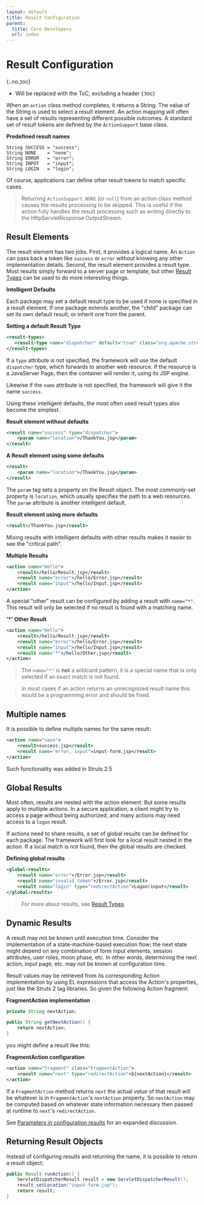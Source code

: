 ```yaml
---
layout: default
title: Result Configuration
parent:
  title: Core Developers
  url: index
---
```


# Result Configuration
{:.no_toc}

* Will be replaced with the ToC, excluding a header
{:toc}

When an `action` class method completes, it returns a String. The value of the String is used to select a result element. 
An action mapping will often have a set of results representing different possible outcomes. A standard set of result 
tokens are defined by the `ActionSupport` base class.

**Predefined result names**

```
String SUCCESS = "success";
String NONE    = "none";
String ERROR   = "error";
String INPUT   = "input";
String LOGIN   = "login";
```

Of course, applications can define other result tokens to match specific cases.

> Returning `ActionSupport.NONE` (or `null`) from an action class method causes the results processing 
> to be skipped. This is useful if the action fully handles the result processing such as writing directly
> to the HttpServletResponse OutputStream.

## Result Elements

The result element has two jobs. First, it provides a logical name. An `Action` can pass back a token like `success` 
or `error` without knowing any other implementation details. Second, the result element provides a result type. Most 
results simply forward to a server page or template, but other [Result Types](result-types) can be used to do more 
interesting things.

__Intelligent Defaults__

Each package may set a default result type to be used if none is specified in a result element. If one package extends 
another, the "child" package can set its own default result, or inherit one from the parent.

**Setting a default Result Type**

```xml
<result-types>
   <result-type name="dispatcher" default="true" class="org.apache.struts2.dispatcher.ServletDispatcherResult" />
</result-types>
```

If a `type` attribute is not specified, the framework will use the default `dispatcher` type, which forwards to another 
web resource. If the resource is a JavaServer Page, then the container will render it, using its JSP engine.

Likewise if the `name` attribute is not specified, the framework will give it the name `success`.

Using these intelligent defaults, the most often used result types also become the simplest.

**Result element without defaults**

```xml
<result name="success" type="dispatcher">
    <param name="location">/ThankYou.jsp</param>
</result>
```

**A Result element using some defaults**

```xml
<result>
    <param name="location">/ThankYou.jsp</param>
</result>
```

The `param` tag sets a property on the Result object. The most commonly-set property is `location`, which usually 
specifies the path to a web resources. The `param` attribute is another intelligent default.

**Result element using more defaults**

```xml
<result>/ThankYou.jsp</result>
```

Mixing results with intelligent defaults with other results makes it easier to see the "critical path".

**Multiple Results**

```xml
<action name="Hello">
    <result>/hello/Result.jsp</result>
    <result name="error">/hello/Error.jsp</result>
    <result name="input">/hello/Input.jsp</result>
</action>
```

A special "other" result can be configured by adding a result with `name="*"`. This result will only be selected if no 
result is found with a matching name.

**'*' Other Result**

```xml
<action name="Hello">
    <result>/hello/Result.jsp</result>
    <result name="error">/hello/Error.jsp</result>
    <result name="input">/hello/Input.jsp</result>
    <result name="*">/hello/Other.jsp</result>
</action>
```

> The `name="*"` is **not** a wildcard pattern, it is a special name that is only selected if an exact match is not found.

> In most cases if an action returns an unrecognized result name this would be a programming error and should be fixed.

## Multiple names

It is possible to define multiple names for the same result:

```xml
<action name="save">
    <result>success.jsp</result>
    <result name="error, input">input-form.jsp</result>
</action>
```

Such functionality was added in Struts 2.5

## Global Results

Most often, results are nested with the action element. But some results apply to multiple actions. In a secure 
application, a client might try to access a page without being authorized, and many actions may need access 
to a `logon` result.

If actions need to share results, a set of global results can be defined for each package. The framework will first 
look for a local result nested in the action. If a local match is not found, then the global results are checked.

**Defining global results**

```xml
<global-results>
    <result name="error">/Error.jsp</result>
    <result name="invalid.token">/Error.jsp</result>
    <result name="login" type="redirectAction">Logon!input</result>
</global-results>
```

> For more about results, see [Result Types](result-types).

## Dynamic Results

A result may not be known until execution time. Consider the implementation of a state-machine-based execution flow; 
the next state might depend on any combination of form input elements, session attributes, user roles, moon phase, etc. 
In other words, determining the next action, input page, etc. may not be known at configuration time.

Result values may be retrieved from its corresponding Action implementation by using EL expressions that access 
the Action's properties, just like the Struts 2 tag libraries. So given the following Action fragment:

**FragmentAction implementation**

```java
private String nextAction;

public String getNextAction() {
    return nextAction;
}
```

you might define a result like this:

**FragmentAction configuration**

```xml
<action name="fragment" class="FragmentAction">
    <result name="next" type="redirectAction">${nextAction}</result>
</action>
```

If a `FragmentAction` method returns `next` the actual _value_ of that result will be whatever is in `FragmentAction`'s 
`nextAction` property. So `nextAction` may be computed based on whatever state information necessary then passed 
at runtime to `next`'s `redirectAction`.

See [Parameters in configuration results](../faq/parameters-in-configuration-results) for an expanded discussion. 

## Returning Result Objects

Instead of configuring results and returning the name, it is possible to return a result object:

```java
public Result runAction() {
	ServletDispatcherResult result = new ServletDispatcherResult();
	result.setLocation("input-form.jsp");
	return result;
}
```
